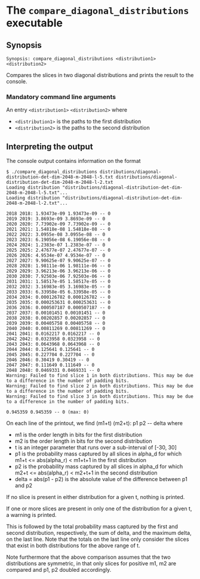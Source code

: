 # The <code>compare_diagonal_distributions</code> executable

## Synopsis
```console
Synopsis: compare_diagonal_distributions <distribution1> <distribution2>
```

Compares the slices in two diagonal distributions and prints the result to the console.

### Mandatory command line arguments
An entry <code>\<distribution1\></code> <code><distribution2\></code> where
- <code>\<distribution1\></code> is the paths to the first distribution
- <code>\<distribution2\></code> is the paths to the second distribution

## Interpreting the output
The console output contains information on the format
```console
$ ./compare_diagonal_distributions distributions/diagonal-distribution-det-dim-2048-m-2048-l-5.txt distributions/diagonal-distribution-det-dim-2048-m-2048-l-2.txt
Loading distribution "distributions/diagonal-distribution-det-dim-2048-m-2048-l-5.txt"...
Loading distribution "distributions/diagonal-distribution-det-dim-2048-m-2048-l-2.txt"...

2018 2018: 1.93473e-09 1.93473e-09 -- 0
2019 2019: 3.8693e-09 3.8693e-09 -- 0
2020 2020: 7.73902e-09 7.73902e-09 -- 0
2021 2021: 1.54818e-08 1.54818e-08 -- 0
2022 2022: 3.0955e-08 3.0955e-08 -- 0
2023 2023: 6.19056e-08 6.19056e-08 -- 0
2024 2024: 1.2383e-07 1.2383e-07 -- 0
2025 2025: 2.47677e-07 2.47677e-07 -- 0
2026 2026: 4.9534e-07 4.9534e-07 -- 0
2027 2027: 9.90625e-07 9.90625e-07 -- 0
2028 2028: 1.98111e-06 1.98111e-06 -- 0
2029 2029: 3.96213e-06 3.96213e-06 -- 0
2030 2030: 7.92503e-06 7.92503e-06 -- 0
2031 2031: 1.58517e-05 1.58517e-05 -- 0
2032 2032: 3.16983e-05 3.16983e-05 -- 0
2033 2033: 6.33958e-05 6.33958e-05 -- 0
2034 2034: 0.000126782 0.000126782 -- 0
2035 2035: 0.000253631 0.000253631 -- 0
2036 2036: 0.000507187 0.000507187 -- 0
2037 2037: 0.00101451 0.00101451 -- 0
2038 2038: 0.00202857 0.00202857 -- 0
2039 2039: 0.00405758 0.00405758 -- 0
2040 2040: 0.00811269 0.00811269 -- 0
2041 2041: 0.0162217 0.0162217 -- 0
2042 2042: 0.0323958 0.0323958 -- 0
2043 2043: 0.0643968 0.0643968 -- 0
2044 2044: 0.125641 0.125641 -- 0
2045 2045: 0.227704 0.227704 -- 0
2046 2046: 0.30419 0.30419 -- 0
2047 2047: 0.111649 0.111649 -- 0
2048 2048: 0.0469331 0.0469331 -- 0
Warning: Failed to find slice 1 in both distributions. This may be due to a difference in the number of padding bits.
Warning: Failed to find slice 2 in both distributions. This may be due to a difference in the number of padding bits.
Warning: Failed to find slice 3 in both distributions. This may be due to a difference in the number of padding bits.

0.945359 0.945359 -- 0 (max: 0)
```

On each line of the printout, we find (m1+t) (m2+t): p1 p2 -- delta where
- m1 is the order length in bits for the first distribution
- m2 is the order length in bits for the second distribution
- t is an integer parameter that runs over a sub-interval of [-30, 30]
- p1 is the probability mass captured by all slices in alpha_d for which m1+t <= abs(alpha_r) < m1+t+1 in the first distribution
- p2 is the probability mass captured by all slices in alpha_d for which m2+t <= abs(alpha_r) < m2+t+1 in the second distribution
- delta = abs(p1 - p2) is the absolute value of the difference between p1 and p2

If no slice is present in either distribution for a given t, nothing is printed.

If one or more slices are present in only one of the distribution for a given t, a warning is printed.

This is followed by the total probability mass captured by the first and second distribution, respectively, the sum of delta, and the maximum delta, on the last line. Note that the totals on the last line only consider the slices that exist in both distributions for the above range of t.

Note furthermore that the above comparison assumes that the two distributions are symmetric, in that only slices for positive m1, m2 are compared and p1, p2 doubled accordingly.
